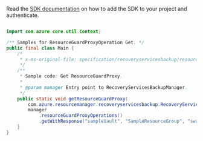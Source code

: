 Read the [SDK documentation](https://github.com/Azure/azure-sdk-for-java/blob/azure-resourcemanager-recoveryservicesbackup_1.0.0-beta.2/sdk/recoveryservicesbackup/azure-resourcemanager-recoveryservicesbackup/README.md) on how to add the SDK to your project and authenticate.

```java

import com.azure.core.util.Context;

/** Samples for ResourceGuardProxyOperation Get. */
public final class Main {
    /*
     * x-ms-original-file: specification/recoveryservicesbackup/resource-manager/Microsoft.RecoveryServices/stable/2021-07-01/examples/ResourceGuardProxyCRUD/GetResourceGuardProxy.json
     */
    /**
     * Sample code: Get ResourceGuardProxy.
     *
     * @param manager Entry point to RecoveryServicesBackupManager.
     */
    public static void getResourceGuardProxy(
        com.azure.resourcemanager.recoveryservicesbackup.RecoveryServicesBackupManager manager) {
        manager
            .resourceGuardProxyOperations()
            .getWithResponse("sampleVault", "SampleResourceGroup", "swaggerExample", Context.NONE);
    }
}
```
